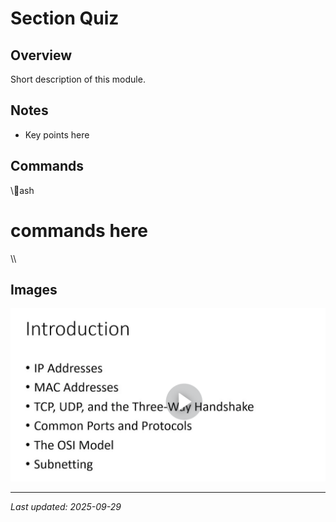 ﻿# Section Quiz

## Overview

Short description of this module.

## Notes

- Key points here

## Commands

\\\ash

# commands here

\\\

## Images

![example](./images/introduction.png)

---

_Last updated: 2025-09-29_
